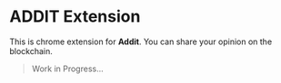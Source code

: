 # ADDIT Extension
This is chrome extension for **Addit**. You can share your opinion on the blockchain.

> Work in Progress...
